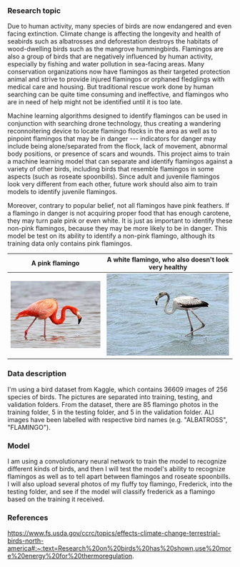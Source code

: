 ### Research topic ###

Due to human activity, many species of birds are now endangered and even facing extinction. Climate change is affecting the longevity and health of seabirds such as albatrosses and deforestation destroys the habitats of wood-dwelling birds such as the mangrove hummingbirds. Flamingos are also a group of birds that are negatively influenced by human activity, especially by fishing and water pollution in sea-facing areas. Many conservation organizations now have flamingos as their targeted protection animal and strive to provide injured flamingos or orphaned fledglings with medical care and housing. But traditional rescue work done by human searching can be quite time consuming and ineffective, and flamingos who are in need of help might not be identified until it is too late.

Machine learning algorithms designed to identify flamingos can be used in conjunction with searching drone technology, thus creating a wandering reconnoitering device to locate flamingo flocks in the area as well as to pinpoint flamingos that may be in danger --- indicators for danger may include being alone/separated from the flock, lack of movement, abnormal body positions, or presence of scars and wounds.  This project aims to train a machine learning model that can separate and identify flamingos against a variety of other birds, including birds that resemble flamingos in some aspects (such as roseate spoonbills). Since adult and juvenile flamingos look very different from each other, future work should also aim to train models to identify juvenile flamingos.

Moreover, contrary to popular belief, not all flamingos have pink feathers. If a flamingo in danger is not acquiring proper food that has enough carotene, they may turn pale pink or even white. It is just as important to identify these non-pink flamingos, because they may be more likely to be in danger. This model be test on its ability to identify a non-pink flamingo, although its training data only contains pink flamingos. 

A pink flamingo             |  A white flamingo, who also doesn't look very healthy
:-------------------------:|:-------------------------:
![](pink.jpg)  |  ![](white.jpg)

### Data description ###

I'm using a bird dataset from Kaggle, which contains 36609 images of 256 species of birds. The pictures are separated into training, testing, and validation folders. From the dataset, there are 85 flamingo photos in the training folder, 5 in the testing folder, and 5 in the validation folder. ALl images have been labelled with respective bird names (e.g. "ALBATROSS", "FLAMINGO"). 

### Model ###

I am using a convolutionary neural network to train the model to recognize different kinds of birds, and then I will test the model's ability to recognize flamingos as well as to tell apart between flamingos and roseate spoonbills. I will also upload several photos of my fluffy toy flamingo, Frederick, into the testing folder, and see if the model will classify frederick as a flamingo based on the training it received. 



### References ###
https://www.fs.usda.gov/ccrc/topics/effects-climate-change-terrestrial-birds-north-america#:~:text=Research%20on%20birds%20has%20shown,use%20more%20energy%20for%20thermoregulation.
